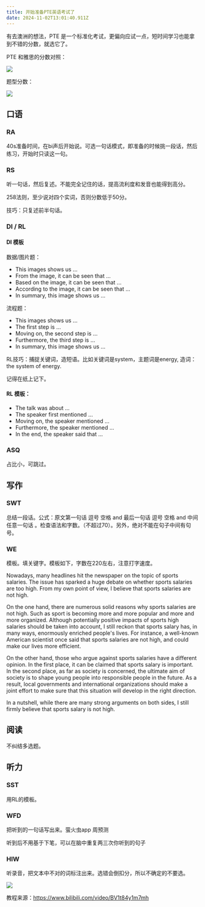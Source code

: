 ```yaml
---
title: 开始准备PTE英语考试了
date: 2024-11-02T13:01:40.911Z
---
```






有去澳洲的想法，PTE 是一个标准化考试，更偏向应试一点，短时间学习也能拿到不错的分数，就选它了。

PTE 和雅思的分数对照：

![](https://img.jasonleehere.com/202411012218259.png)

题型分数：

![](https://img.jasonleehere.com/202412221951446.png)

## 口语

### RA

40s准备时间，在bi声后开始说。可选一句话模式，即准备的时候挑一段话，然后练习，开始时只读这一句。

### RS

听一句话，然后复述。不能完全记住的话，提高流利度和发音也能得到高分。

258法则，至少说对四个实词，否则分数低于50分。

技巧：只复述前半句话。

### DI / RL

#### DI 模板

数据/图片题：

- This images shows us ...
- From the image, it can be seen that ...
- Based on the image, it can be seen that ...
- According to the image, it can be seen that ...
- In summary, this image shows us ...

流程题：

- This images shows us ...
- The first step is …
- Moving on, the second step is ...
- Furthermore, the third step is ...
- In summary, this image shows us ...


RL技巧：捕捉关键词，造短语。比如关键词是system，主题词是energy, 造词： the system of energy. 

记得在纸上记下。

#### RL 模板：

- The talk was about ...
- The speaker first mentioned ...
- Moving on, the speaker mentioned ...
- Furthermore, the speaker mentioned ...
- In the end, the speaker said that ...

### ASQ

占比小，可跳过。

## 写作

### SWT

总结一段话。公式：原文第一句话 逗号 空格 and 最后一句话 逗号 空格 and 中间任意一句话 。检查语法和字数。（不超过70）。另外，绝对不能在句子中间有句号。

### WE

模板。填关键字。模板如下，字数在220左右，注意打字速度。

Nowadays, many headlines hit the newspaper on the topic of sports salaries. The issue has sparked a huge debate on whether sports salaries are too high. From my own point of view, I believe that sports salaries are not high.

On the one hand, there are numerous solid reasons why sports salaries are not high. Such as sport is becoming more and more popular and more and more organized. Although potentially positive impacts of sports high salaries should be taken into account, I still reckon that sports salary has, in many ways, enormously enriched people's lives. For instance, a well-known American scientist once said that sports salaries are not high, and could make our lives more efficient.

On the other hand, those who argue against sports salaries have a different opinion. In the first place, it can be claimed that sports salary is important. In the second place, as far as society is concerned, the ultimate aim of society is to shape young people into responsible people in the future. As a result, local governments and international organizations should make a joint effort to make sure that this situation will develop in the right direction.

In a nutshell, while there are many strong arguments on both sides, I still firmly believe that sports salary is not high.

## 阅读

不纠结多选题。

## 听力

### SST

用RL的模板。

### WFD

把听到的一句话写出来。萤火虫app 周预测

听到后不用基于下笔，可以在脑中重复两三次你听到的句子

### HIW

听录音，把文本中不对的词标注出来。选错会倒扣分，所以不确定的不要选。

![](https://img.jasonleehere.com/202411022101897.png)

教程来源：https://www.bilibili.com/video/BV1t84y1m7mh